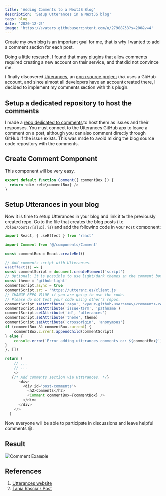 ```yaml
---
title: 'Adding Comments to a NextJS Blog'
description: 'Setup Utterances in a NextJS blog'
tags: blog
date: '2020-12-22'
image: 'https://avatars.githubusercontent.com/u/27908738?s=200&v=4'
---
```


Create my own blog is an important goal for me, that is why I wanted to add a comment section for each post.

Doing a little research, I found that many plugins that allow comments required creating a new account on their service, and that did not convince me.

I finally discovered [Utterances](https://utteranc.es/), an [open source project](https://github.com/utterance/utterances) that uses a GitHub account, and since almost all developers have an account created there, I decided to implement my comments section with this plugin.

## Setup a dedicated repository to host the comments

I made a [repo dedicated to comments](https://github.com/randymorales/randymorales.dev-comments) to host them as issues and their responses. You must connect to the Utterances GitHub app to leave a comment on a post, although you can also comment directly through GitHub if the issue exists. This was made to avoid mixing the blog source code repository with the comments.

## Create Comment Component

This component will be very easy.

```javascript
export default function Comment({ commentBox }) {
  return <div ref={commentBox} />
}
```

## Setup Utterances in your blog

Now it is time to setup Utterances in your blog and link it to the previously created repo. Go to the file that creates the blog posts (i.e. `/blog/posts/[slug].js`) and add the following code in your `Post` component:

```javascript
import React, { useEffect } from 'react'

import Comment from '@/components/Comment'

const commentBox = React.createRef()

// Add comments script with Utterances.
useEffect(() => {
const commentScript = document.createElement('script')
// Optional: It is possible to use light/dark themes in the comment box
const theme = 'github-light'
commentScript.async = true
commentScript.src = 'https://utteranc.es/client.js'
// CHANGE REPO VAlUE if you are going to use the code.
// Please do not test your code using other's repos.
commentScript.setAttribute('repo', '<your-github-username>/<comments-repo>')
commentScript.setAttribute('issue-term', 'pathname')
commentScript.setAttribute('id', 'utterances')
commentScript.setAttribute('theme', theme)
commentScript.setAttribute('crossorigin', 'anonymous')
if (commentBox && commentBox.current) {
    commentBox.current.appendChild(commentScript)
} else {
    console.error(`Error adding utterances comments on: ${commentBox}`)
}
}, [])

return (
    // ...
    // ...
    <>
   {/* Add comments section via Utterances. */}
      <div>
        <div id='post-comments'>
          <h2>Comments</h2>
          <Comment commentBox={commentBox} />
        </div>
      </div>
    </>
  )
```

Now everyone will be able to participate in discussions and leave helpful comments 😃.

## Result

![Comment Example](/images/posts/comment-utterances.png)

## References

1. [Utterances website](https://utteranc.es/)
2. [Tania Rascia's Post](https://www.taniarascia.com/adding-comments-to-my-blog/)
